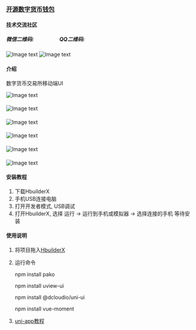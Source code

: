 ### [开源数字货币钱包](https://gitee.com/koch/fex-wallet-app)

#### 技术交流社区

##### 微信二维码:&nbsp;&nbsp;&nbsp;&nbsp;&nbsp;&nbsp;&nbsp;&nbsp;&nbsp;&nbsp;&nbsp;&nbsp;&nbsp;&nbsp;&nbsp;&nbsp;&nbsp;&nbsp;&nbsp;&nbsp;&nbsp;QQ二维码:
![Image text](doc/wechat_qrcode.jpg) 
![Image text](doc/qq_qrcode.jpg) 


#### 介绍
数字货币交易所移动端UI

![Image text](doc/1.jpg) 
#### 
![Image text](doc/2.jpg) 
#### 
![Image text](doc/3.jpg) 
#### 
![Image text](doc/4.jpg) 
#### 
![Image text](doc/5.jpg) 
#### 
![Image text](doc/6.jpg) 

#### 安装教程

1. 下载HbuilderX
2. 手机USB连接电脑
3. 打开开发者模式, USB调试
4. 打开HbuilderX, 选择 运行 -> 运行到手机或模拟器 -> 选择连接的手机  等待安装

#### 使用说明

1. 将项目拖入[HbuilderX](http://www.dcloud.io/hbuilderx.html) 
2. 运行命令 

   npm install pako

   npm install uview-ui

   npm install @dcloudio/uni-ui

   npm install vue-moment
3. [uni-app教程](https://uniapp.dcloud.io) 
